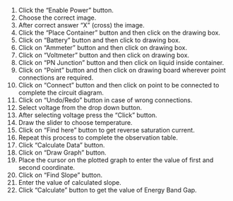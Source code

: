 1.	Click the “Enable Power” button.<br>
2.	Choose the correct image.<br>
3.	After correct answer “X” (cross) the image.<br>
4.	Click the “Place Container” button and then click on the drawing box.<br>
5.	Click on “Battery” button and then click to drawing box.<br>
6.	Click on “Ammeter” button and then click on drawing box.<br>
7.	Click on “Voltmeter” button and then click on drawing box.<br>
8.	Click on “PN Junction” button and then click on liquid inside container.<br>
9.	Click on “Point” button and then click on drawing board wherever point connections are required.<br>
10.	Click on “Connect” button and then click on point to be connected to complete the circuit diagram.<br>
11.	Click on “Undo/Redo” button in case of wrong connections.<br>
12.	Select voltage from the drop down button.<br>
13.	After selecting voltage press the “Click” button.<br>
14.	Draw the slider to choose temperature.<br>
15.	Click on “Find here” button to get reverse saturation current.<br>
16.	Repeat this process to complete the observation table.<br>
17.	Click “Calculate Data” button.<br>
18.	Click on “Draw Graph” button.<br>
19.	Place the cursor on the plotted graph to enter the value of first and second coordinate.<br>
20.	Click on “Find Slope” button.<br>
21.	Enter the value of calculated slope.<br>
22.	Click “Calculate” button to get the value of Energy Band Gap.

